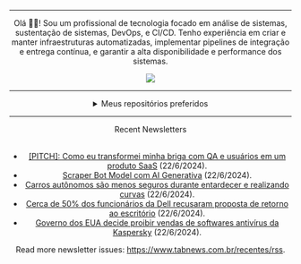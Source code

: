 <div align="center">
<hr>
<p>Olá 👋🏾! Sou um profissional de tecnologia focado em análise de sistemas, sustentação de sistemas, DevOps, e CI/CD. Tenho experiência em criar e manter infraestruturas automatizadas, implementar pipelines de integração e entrega contínua, e garantir a alta disponibilidade e performance dos sistemas.</p>
  <img src="https://media.giphy.com/media/yAGIvCiwPJn5C/giphy.gif">
<hr>
  <details>
  <summary>Meus repositórios preferidos</summary>
  <br />
  Alguns dos meus melhores repositórios:
  <br />
<br />
  <ul><li><a href=https://github.com/RxJSVini/aluratube target="_blank" rel="noopener noreferrer">RxJSVini/aluratube</a> (<b>0</b> ✨ and <b>0</b> 🍴): Aluratube - Desenvolvido durante a imersão React da Alura no final de 2022</li><li><a href=https://github.com/RxJSVini/nlw-ia target="_blank" rel="noopener noreferrer">RxJSVini/nlw-ia</a> (<b>0</b> ✨ and <b>0</b> 🍴): Projeto desenvolvido durante a NLW IA - Usando a API da OPENAI</li>
<li>More coming soon :).</li>
</ul>
  </details>
  <hr/>
    <summary>Recent Newsletters</summary>
  <br />
  <ul>
    <li><a href=https://www.tabnews.com.br/codastartup/pitch-como-eu-transformei-minha-briga-com-qa-e-usuarios-em-um-produto-saas target="_blank" rel="noopener noreferrer">[PITCH]: Como eu transformei minha briga com QA e usuários em um produto SaaS</a> (22/6/2024).</li><li><a href=https://www.tabnews.com.br/Gordelando/scraper-bot-model-com-ai-generativa target="_blank" rel="noopener noreferrer">Scraper Bot Model com AI Generativa</a> (22/6/2024).</li><li><a href=https://www.tabnews.com.br/NewsletterOficial/carros-autonomos-sao-menos-seguros-durante-entardecer-e-realizando-curvas target="_blank" rel="noopener noreferrer">Carros autônomos são menos seguros durante entardecer e realizando curvas</a> (22/6/2024).</li><li><a href=https://www.tabnews.com.br/NewsletterOficial/cerca-de-50-por-cento-dos-funcionarios-da-dell-recusaram-proposta-de-retorno-ao-escritorio target="_blank" rel="noopener noreferrer">Cerca de 50% dos funcionários da Dell recusaram proposta de retorno ao escritório</a> (22/6/2024).</li><li><a href=https://www.tabnews.com.br/NewsletterOficial/governo-dos-eua-decide-proibir-vendas-de-softwares-antivirus-da-kaspersky target="_blank" rel="noopener noreferrer">Governo dos EUA decide proibir vendas de softwares antivírus da Kaspersky</a> (22/6/2024).</li>
  </ul>
<p>Read more newsletter issues: <a href="https://www.tabnews.com.br/recentes/rss">https://www.tabnews.com.br/recentes/rss</a>.</p>
  </details>
